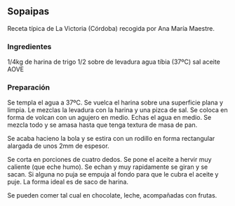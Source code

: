 ## Sopaipas

Receta típica de La Victoria (Córdoba) recogida por Ana María Maestre.

### Ingredientes

1/4kg de harina de trigo
1/2 sobre de levadura
agua tíbia (37ºC)
sal
aceite AOVE

### Preparación

Se templa el agua a 37ºC.
Se vuelca el harina sobre una superficie plana y limpia.
Le mezclas la levadura con la harina y una pizca de sal.
Se coloca en forma de volcan con un agujero en medio.
Echas el agua en medio.
Se mezcla todo y se amasa hasta que tenga textura de masa de pan.

Se acaba hacieno la bola y se estira con un rodillo en forma rectangular alargada de unos 2mm de espesor.

Se corta en porciones de cuatro dedos.
Se pone el aceite a hervir muy caliente (que eche humo).
Se echan y muy rapidamente se giran y se sacan.
Si alguna no puja se empuja al fondo para que le cubra el aceite y puje.
La forma ideal es de saco de harina.


Se pueden comer tal cual en chocolate, leche, acompañadas con frutas.






